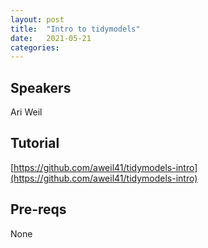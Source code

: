 ```yaml
---
layout: post
title:  "Intro to tidymodels"
date:   2021-05-21
categories:
---
```


## Speakers

Ari Weil

## Tutorial

[https://github.com/aweil41/tidymodels-intro](https://github.com/aweil41/tidymodels-intro)

## Pre-reqs

None
